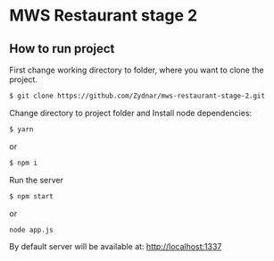 # MWS Restaurant stage 2
## How to run project
First change working directory to folder, where you want to clone the project.
```bash
$ git clone https://github.com/Zydnar/mws-restaurant-stage-2.git
```
Change directory to project folder and Install node dependencies:
```bash
$ yarn
```
or 
```bash
$ npm i
```
Run the server
```bash
$ npm start
```
or 
```bash
node app.js
```
By default server will be available at:  [http://localhost:1337](http://localhost:1337)
